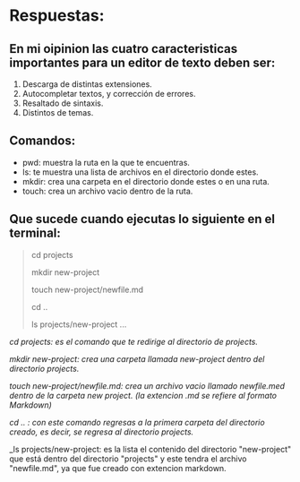 # Respuestas:
## En mi oipinion las cuatro caracteristicas importantes para un editor de texto deben ser:
1. Descarga de distintas extensiones.
2. Autocompletar textos, y corrección de errores.
3. Resaltado de sintaxis.
4. Distintos de temas.
   
## Comandos:
+ pwd: muestra la ruta en la que te encuentras.
+ ls: te muestra una lista de archivos en el directorio donde estes.
+ mkdir: crea una carpeta en el directorio donde estes o en una ruta.
+ touch: crea un archivo vacio dentro de la ruta.

## Que sucede cuando ejecutas lo siguiente en el terminal:
> cd projects
> 
> mkdir new-project
> 
> touch new-project/newfile.md
> 
> cd ..
> 
> ls projects/new-project
...

_cd projects: es el comando que te redirige al directorio de projects._

_mkdir new-project: crea una carpeta llamada new-project dentro del directorio projects._

_touch new-project/newfile.md: crea un archivo vacio llamado newfile.med dentro de la carpeta new project. (la extencion .md se refiere al formato Markdown)_

_cd .. : con este comando regresas a la primera carpeta del directorio creado, es decir, se regresa al directorio projects._

_ls projects/new-project: es la lista el contenido del directorio "new-project" que está dentro del directorio "projects" y este tendra el archivo "newfile.md", ya que fue creado con extencion markdown.
